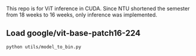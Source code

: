 This repo is for ViT inference in CUDA. Since NTU shortened the semester from 18 weeks to 16 weeks, only inference was implemented.

## Load google/vit-base-patch16-224
```bash
python utils/model_to_bin.py
```
